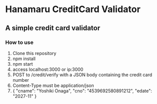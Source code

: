 # Hanamaru CreditCard Validator

## A simple credit card validator

### How to use

1. Clone this repository
2. npm install
3. npm start
4. access localhost:3000 or ip:3000
5. POST to /credit/verify with a JSON body containing the credit card number
6. Content-Type must be application/json
7. {
  "cname": "Yoshiki Onaga",
  "cno": "4539692580891212",
  "edate": "2027-11"
}
